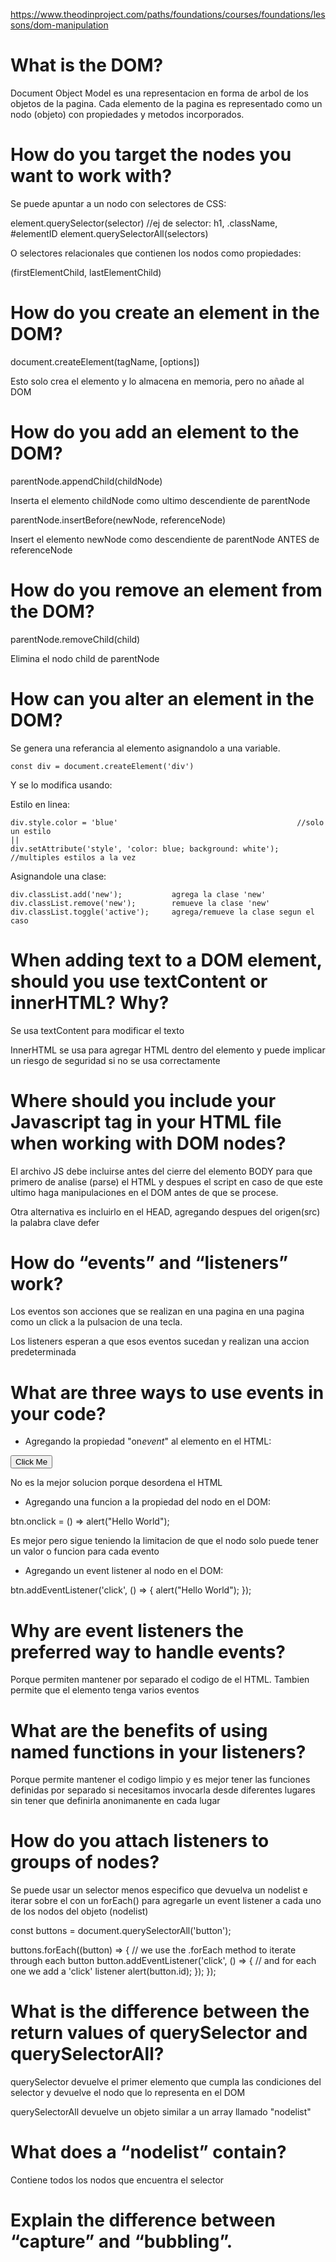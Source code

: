 https://www.theodinproject.com/paths/foundations/courses/foundations/lessons/dom-manipulation

# What is the DOM?

Document Object Model es una representacion en forma de arbol de los objetos de la pagina. Cada elemento de la pagina es representado como un nodo (objeto) con propiedades y metodos incorporados.

# How do you target the nodes you want to work with?

Se puede apuntar a un nodo con selectores de CSS:

element.querySelector(selector) //ej de selector: h1, .className, #elementID
element.querySelectorAll(selectors)

O selectores relacionales que contienen los nodos como propiedades:

(firstElementChild, lastElementChild)

# How do you create an element in the DOM?

document.createElement(tagName, [options])

Esto solo crea el elemento y lo almacena en memoria, pero no añade al DOM

# How do you add an element to the DOM?

parentNode.appendChild(childNode)

Inserta el elemento childNode como ultimo descendiente de parentNode

parentNode.insertBefore(newNode, referenceNode)

Insert el elemento newNode como descendiente de parentNode ANTES de referenceNode

# How do you remove an element from the DOM?

parentNode.removeChild(child)

Elimina el nodo child de parentNode

# How can you alter an element in the DOM?

Se genera una referancia al elemento asignandolo a una variable.

    const div = document.createElement('div')

Y se lo modifica usando:

Estilo en linea:

    div.style.color = 'blue'                                        //solo un estilo
    ||
    div.setAttribute('style', 'color: blue; background: white');    //multiples estilos a la vez

Asignandole una clase:

    div.classList.add('new');           agrega la clase 'new'
    div.classList.remove('new');        remueve la clase 'new'
    div.classList.toggle('active');     agrega/remueve la clase segun el caso

# When adding text to a DOM element, should you use textContent or innerHTML? Why?

Se usa textContent para modificar el texto

InnerHTML se usa para agregar HTML dentro del elemento y puede implicar un riesgo de seguridad si no se usa correctamente

# Where should you include your Javascript tag in your HTML file when working with DOM nodes?

El archivo JS debe incluirse antes del cierre del elemento BODY para que primero de analise (parse) el HTML y despues el script en caso de que este ultimo haga manipulaciones en el DOM antes de que se procese.

Otra alternativa es incluirlo en el HEAD, agregando despues del origen(src) la palabra clave defer

<head>
    <script src="js-file.js" defer></script>
</head>

# How do “events” and “listeners” work?

Los eventos son acciones que se realizan en una pagina en una pagina como un click a la pulsacion de una tecla.

Los listeners esperan a que esos eventos sucedan y realizan una accion predeterminada

# What are three ways to use events in your code?

- Agregando la propiedad "on*event*" al elemento en el HTML:

<button onclick="alert('Hello World')">Click Me</button>

No es la mejor solucion porque desordena el HTML

- Agregando una funcion a la propiedad del nodo en el DOM:

btn.onclick = () => alert("Hello World");

Es mejor pero sigue teniendo la limitacion de que el nodo solo puede tener un valor o funcion para cada evento

- Agregando un event listener al nodo en el DOM:

btn.addEventListener('click', () => {
    alert("Hello World");
});

# Why are event listeners the preferred way to handle events?

Porque permiten mantener por separado el codigo de el HTML.
Tambien permite que el elemento tenga varios eventos 

# What are the benefits of using named functions in your listeners?

Porque permite mantener el codigo limpio y es mejor tener las funciones definidas por separado si necesitamos invocarla desde diferentes lugares sin tener que definirla anonimanente en cada lugar

# How do you attach listeners to groups of nodes?

Se puede usar un selector menos especifico que devuelva un nodelist e iterar sobre el con un forEach() para agregarle un event listener a cada uno de los nodos del objeto (nodelist)

const buttons = document.querySelectorAll('button');

buttons.forEach((button) => {                           // we use the .forEach method to iterate through each button
    button.addEventListener('click', () => {            // and for each one we add a 'click' listener
    alert(button.id);
});
});

# What is the difference between the return values of querySelector and querySelectorAll?

querySelector devuelve el primer elemento que cumpla las condiciones del selector y devuelve el nodo que lo representa en el DOM

querySelectorAll devuelve un objeto similar a un array llamado "nodelist"

# What does a “nodelist” contain?

Contiene todos los nodos que encuentra el selector

# Explain the difference between “capture” and “bubbling”.


